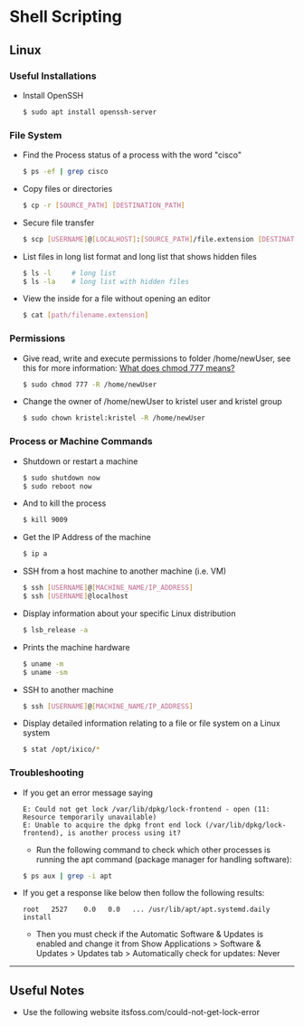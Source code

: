 # Shell Scripting 

## Linux
### Useful Installations
* Install OpenSSH 
  ```bash
  $ sudo apt install openssh-server
  ```

### File System
* Find the Process status of a process with the word "cisco"
  ```bash
  $ ps -ef | grep cisco
  ```
* Copy files or directories 
  ```bash
  $ cp -r [SOURCE_PATH] [DESTINATION_PATH]
  ```
* Secure file transfer 
  ```bash
  $ scp [USERNAME]@[LOCALHOST]:[SOURCE_PATH]/file.extension [DESTINATION_PATH]
  ```
* List files in long list format and long list that shows hidden files
  ```bash
  $ ls -l     # long list
  $ ls -la    # long list with hidden files
  ```
* View the inside for a file without opening an editor
  ```bash
  $ cat [path/filename.extension]
  ```
### Permissions
* Give read, write and execute permissions to folder /home/newUser, see this for more information: [What does chmod 777 means?](https://www.maketecheasier.com/file-permissions-what-does-chmod-777-means/)
  ```bash
  $ sudo chmod 777 -R /home/newUser
  ```
* Change the owner of /home/newUser to kristel user and kristel group
  ```bash
  $ sudo chown kristel:kristel -R /home/newUser
  ```

### Process or Machine Commands
* Shutdown or restart a machine 
  ```bash
  $ sudo shutdown now 
  $ sudo reboot now
  ```
* And to kill the process 
  ```bash
  $ kill 9009
  ```
* Get the IP Address of the machine 
  ```bash
  $ ip a
  ```
* SSH from a host machine to another machine (i.e. VM)
  ```bash
  $ ssh [USERNAME]@[MACHINE_NAME/IP_ADDRESS]
  $ ssh [USERNAME]@localhost
  ```
* Display information about your specific Linux distribution 
  ```bash
  $ lsb_release -a
  ```
* Prints the machine hardware
  ```bash
  $ uname -m
  $ uname -sm
  ```
* SSH to another machine  
  ```bash
  $ ssh [USERNAME]@[MACHINE_NAME/IP_ADDRESS]
  ```
* Display detailed information relating to a file or file system on a Linux system 
  ```bash
  $ stat /opt/ixico/*
  ```

### Troubleshooting
* If you get an error message saying 
  ```
  E: Could not get lock /var/lib/dpkg/lock-frontend - open (11: Resource temporarily unavailable)
  E: Unable to acquire the dpkg front end lock (/var/lib/dpkg/lock-frontend), is another process using it?
  ```
  * Run the following command to check which other processes is running the apt command (package manager for handling software):
  ```bash
  $ ps aux | grep -i apt
  ```
* If you get a response like below then follow the following results: 
  ```
  root   2527    0.0   0.0   ... /usr/lib/apt/apt.systemd.daily install
  ```
  * Then you must check if the Automatic Software & Updates is enabled and change it from Show Applications > Software & Updates > Updates tab > Automatically check for updates: Never

---
## Useful Notes
* Use the following website itsfoss.com/could-not-get-lock-error






